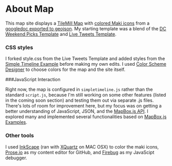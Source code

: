 # About Map

This map site displays a [TileMill Map](http://a.tiles.mapbox.com/v3/crags617.cragin_homes_blnk.html#0/0/0) with [colored Maki icons](http://mapbox.com/tilemill/docs/guides/adding-colors-to-maki-icons) from a [googledoc exported to geojson](http://devsummit.aspirationtech.org/index.php?title=Advanced_TileMill:_Taking_Mapping_to_Places_It_Has_Not_Gone).  My starting template was a blend of the [DC Weekend Picks Template](https://github.com/mapbox/weekend-picks-template) and [Live Tweets Template](https://github.com/mapbox/live-tweets-template).

### CSS styles

I forked style.css from the Live Tweets Template and added styles from the [Simple Timeline Example](http://mapbox.com/mapbox.js/example/timeline/) before making my own edits.  I used [Color Scheme Designer](http://colorschemedesigner.com/) to choose colors for the map and the site itself.

###JavaScript Interaction

Right now, the map is configured in `simpletimeline.js` rather than the standard `script.js`, because I'm still working on some other features (listed in the coming soon section) and testing them out via separate .js files.  There's lots of room for improvement here, but my focus was on getting a better understanding of JavaScript, JSON, and the [MapBox.js API](http://mapbox.com/mapbox.js/api/v0.6.7/#map.panBy). I explored many and implemented several functionalities based on [MapBox.js Examples](http://mapbox.com/mapbox.js/examples/).

### Other tools

I used [InkScape](http://inkscape.org/) (ran with [XQuartz](http://xquartz.macosforge.org/) on MAC OSX) to color the maki icons, [Prose.io](http://prose.io/) as my content editor for GitHub, and [Firebug](https://getfirebug.com/javascript) as my JavaScipt debugger.